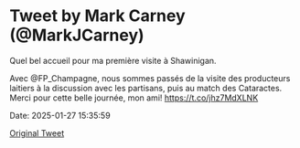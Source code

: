 # Tweet by Mark Carney (@MarkJCarney)

Quel bel accueil pour ma première visite à Shawinigan. 

Avec @FP_Champagne, nous sommes passés de la visite des producteurs laitiers à la discussion avec les partisans, puis au match des Cataractes. Merci pour cette belle journée, mon ami! https://t.co/jhz7MdXLNK

Date: 2025-01-27 15:35:59

[Original Tweet](https://x.com/MarkJCarney/status/1883901778842063048)

